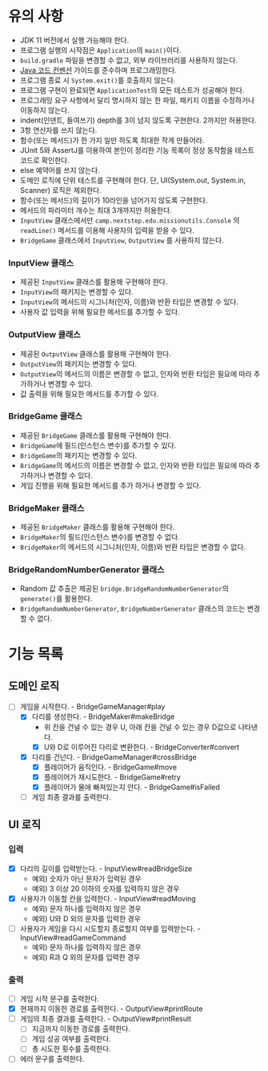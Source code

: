 # 유의 사항
- JDK 11 버전에서 실행 가능해야 한다.
- 프로그램 실행의 시작점은 `Application`의 `main()`이다.
- `build.gradle` 파일을 변경할 수 없고, 외부 라이브러리를 사용하지 않는다.
- [Java 코드 컨벤션](https://github.com/woowacourse/woowacourse-docs/tree/master/styleguide/java) 가이드를 준수하며 프로그래밍한다.
- 프로그램 종료 시 `System.exit()`를 호출하지 않는다.
- 프로그램 구현이 완료되면 `ApplicationTest`의 모든 테스트가 성공해야 한다.
- 프로그래밍 요구 사항에서 달리 명시하지 않는 한 파일, 패키지 이름을 수정하거나 이동하지 않는다.
- indent(인덴트, 들여쓰기) depth를 3이 넘지 않도록 구현한다. 2까지만 허용한다.
- 3항 연산자를 쓰지 않는다.
- 함수(또는 메서드)가 한 가지 일만 하도록 최대한 작게 만들어라.
- JUnit 5와 AssertJ를 이용하여 본인이 정리한 기능 목록이 정상 동작함을 테스트 코드로 확인한다.
- else 예약어를 쓰지 않는다.
- 도메인 로직에 단위 테스트를 구현해야 한다. 단, UI(System.out, System.in, Scanner) 로직은 제외한다.
- 함수(또는 메서드)의 길이가 10라인을 넘어가지 않도록 구현한다.
- 메서드의 파라미터 개수는 최대 3개까지만 허용한다.
- `InputView` 클래스에서만 `camp.nextstep.edu.missionutils.Console` 의 `readLine()` 메서드를 이용해 사용자의 입력을 받을 수 있다.
- `BridgeGame` 클래스에서 `InputView`, `OutputView` 를 사용하지 않는다.
### InputView 클래스
- 제공된 `InputView` 클래스를 활용해 구현해야 한다.
- `InputView`의 패키지는 변경할 수 있다.
- `InputView`의 메서드의 시그니처(인자, 이름)와 반환 타입은 변경할 수 있다.
- 사용자 값 입력을 위해 필요한 메서드를 추가할 수 있다.
### OutputView 클래스
- 제공된 `OutputView` 클래스를 활용해 구현해야 한다.
- `OutputView`의 패키지는 변경할 수 있다.
- `OutputView`의 메서드의 이름은 변경할 수 없고, 인자와 반환 타입은 필요에 따라 추가하거나 변경할 수 있다.
- 값 출력을 위해 필요한 메서드를 추가할 수 있다.
### BridgeGame 클래스
- 제공된 `BridgeGame` 클래스를 활용해 구현해야 한다.
- `BridgeGame`에 필드(인스턴스 변수)를 추가할 수 있다.
- `BridgeGame`의 패키지는 변경할 수 있다.
- `BridgeGame`의 메서드의 이름은 변경할 수 없고, 인자와 반환 타입은 필요에 따라 추가하거나 변경할 수 있다.
- 게임 진행을 위해 필요한 메서드를 추가 하거나 변경할 수 있다.
### BridgeMaker 클래스
- 제공된 `BridgeMaker` 클래스를 활용해 구현해야 한다.
- `BridgeMaker`의 필드(인스턴스 변수)를 변경할 수 없다.
- `BridgeMaker`의 메서드의 시그니처(인자, 이름)와 반환 타입은 변경할 수 없다.
### BridgeRandomNumberGenerator 클래스
- Random 값 추출은 제공된 `bridge.BridgeRandomNumberGenerator`의 `generate()`를 활용한다.
- `BridgeRandomNumberGenerator`, `BridgeNumberGenerator` 클래스의 코드는 변경할 수 없다.



# 기능 목록
## 도메인 로직
- [ ] 게임을 시작한다. - BridgeGameManager#play
  - [x] 다리를 생성한다. - BridgeMaker#makeBridge
    - 위 칸을 건널 수 있는 경우 U, 아래 칸을 건널 수 있는 경우 D값으로 나타낸다.
    - [x] U와 D로 이루어진 다리로 변환한다. - BridgeConverter#convert
  - [x] 다리를 건넌다. - BridgeGameManager#crossBridge
    - [x] 플레이어가 움직인다. - BridgeGame#move
    - [x] 플레이어가 재시도한다. - BridgeGame#retry
    - [x] 플레이어가 물에 빠져있는지 안다. - BridgeGame#isFailed
  - [ ] 게임 최종 결과를 출력한다.
## UI 로직
### 입력
- [x] 다리의 길이를 입력받는다. - InputView#readBridgeSize
  - 예외) 숫자가 아닌 문자가 입력된 경우
  - 예외) 3 이상 20 이하의 숫자를 입력하지 않은 경우
- [x] 사용자가 이동할 칸을 입력한다. - InputView#readMoving
  - 예외) 문자 하나를 입력하지 않은 경우 
  - 예외) U와 D 외의 문자를 입력한 경우
- [ ] 사용자가 게임을 다시 시도할지 종료할지 여부를 입력받는다. - InputView#readGameCommand
  - 예외) 문자 하나를 입력하지 않은 경우
  - 예외) R과 Q 외의 문자를 입력한 경우
### 출력
- [ ] 게임 시작 문구를 출력한다.
- [x] 현재까지 이동한 경로를 출력한다. - OutputView#printRoute
- [ ] 게임의 최종 결과를 출력한다. - OutputView#printResult
  - [ ] 지금까지 이동한 경로를 출력한다.
  - [ ] 게임 성공 여부를 출력한다.
  - [ ] 총 시도한 횟수를 출력한다.
- [ ] 에러 문구를 출력한다.